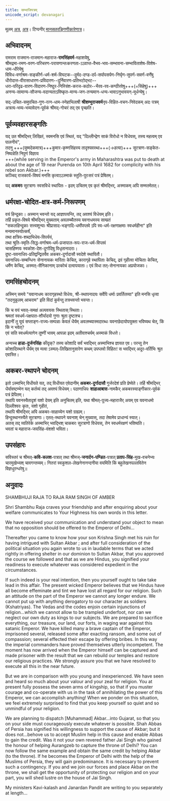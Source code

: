 ```yaml
---
title: सम्भाजिपत्रम्
unicode_script: devanagari
---
```


मूलम् [अत्र](http://vhp.org/wp-content/uploads/2019/11/hindubodh-apr14.pdf), [अत्र](https://pbs.twimg.com/media/EZpeI97XYAAnVPw?format=jpg&name=large)। टिप्पनीर् [मानसतरङ्गिणीकारेणात्र](https://manasataramgini.wordpress.com/2010/04/25/the-scope-of-shivajis-plan-of-svarajya/)।

## अभिवादनम्
रामराम राजमान-राजमान-महाराज-**रामसिंहवर्म**-महाशयेषु,  
श्रीमद्रमा-रमण-वरण-परिचरण-परायणान्तःकरणता-ऽऽवाप्त-वैभव-भाव-सम्भावना-सम्भाविताशेष-विशेष-धाम-धौरेयेषु  
विविध-वर्णाश्रम-सङ्कीर्ण-धर्म-शर्म-विघटक--दुर्मद-दण्ड-दर्प-सर्पापसर्पण-निर्घृण-सुपर्ण-सवर्ण-वर्णेषु  
धीरोदात्त-वीरासाधारण-प्रविदारण--दुर्निवारण-प्रतिभटोद्भट--  
धरा-परिदृढ-वारण-विदारण-निष्ठुर-निस्त्रिंश-करज-कठोर--भैरव-रव-कण्ठीरवेषु+++(=सिंहेषु)+++  
अनन्य-सामान्य-सौजन्य-वदान्यताऽविष्कृत-मान्य-जन-तन्यमान-धन्य-भावाऽनुभावयन्-मूर्धन्येषु।  

सद्-उचित-समुपचित-गुण-रत्न-धाम-स्नेहाभिलाषी **श्रीशम्भुराजवर्म**नृप-विहित-वचन-निवेदकम् अदः पत्रम् अत्रत्य-भव्य-भव्यावेदन-पूर्वकं श्रीमद्-गोचरं तद् एव पृच्छति।  

## पूर्वव्यवहारसङ्गतिः
यद् उत श्रीमद्भिर् लिखितं, स्वमनसि एवं स्थितं, यद् "दिल्लीन्द्रेण साकं विरोधो न विधेयस्, तस्य महत्वम् एव पालनीयं",  
तदनु +++(युष्मदेकमात्र)+++कुमार-कृष्णसिंहस्य तादृश्यवस्था+++(→हत्या)+++ सुरत्राण-सङ्केत-निष्पन्नेति निपुणं विज्ञाय  
+++(while serving in the Emperor's army in Maharashtra was put to death at about the age of 19 near Purenda on 10th April 1682 for complicity with his rebel son Akbar.)+++  
कञ्चिद् राजकार्य-विषयं मनसि कृत्वाऽऽस्माकं स्तुति-पुरःसरं पत्रं प्रेषितम्।

यद् **अकबरः** सुरत्राणः स्वसविधे स्थापितः - इदम् उचितम् एव कृतं श्रीमद्भिर्, अस्माकम् अपि सम्मतमेतत्।  

## धर्मरक्षा-चोदित-क्षत्र-कर्म-निरूपणम्
वयं हिन्दूकाः। अस्मान् भवन्तो यद् आज्ञापयन्ति, तद् अवश्यं विधेयम् इति।  
तर्हि प्रकृत-विषये श्रीमद्भिर् मुख्यताम् अवलम्ब्यैतस्य यवनाधमस्य साम्प्रतं  
"सकलहिन्दूकाः सत्त्वशून्याः श्रीप्रासाद-भङ्गादि-धर्मोपप्लवे ऽपि स्व-धर्म-रक्षणाक्षमाः स्वधर्महीना" इति मन्यमानस्योत्कर्षं,  
तथा क्षत्रिय-शब्दाभिधेय-विपर्ययं,  
तथा श्रुति-स्मृति-सिद्ध-वर्णाश्रम-धर्म-प्रजापाल-रूप-राज-धर्म-विप्लवं  
चासहिष्णवः स्वकोश-देश-दुर्गादिषु विधृतानादराः।  
दुष्ट-यवनाधिप-प्रतिद्वन्द्वितयैव अकबर-दुर्गादासौ स्वदेशे स्थापितौ।  
यवनाधिप-सम्बन्धिनः सेनानायकः मारिताः केचित्, कारागृहे स्थापिताः केचिद्, द्रवं गृहीत्वा मोचिताः केचित्, धर्मेण केचिद्, अस्मत्-सैनिकानाम् उत्कोचं दत्वापयाताः। एवं विधा तत्-सेनानायका अप्रयोजकाः।  

## रामसिंहचोदनम्
अस्मिन् समये "यवानाधमः कारागृहस्थो विधेयः, श्री-स्थापनादयः सर्वेपि धर्माः प्रवर्तितव्या" इति मनसि धृत्वा "तदनुकूलम् आचराम" इति विदां कुर्वन्तु तत्रभवन्तो भवन्तः।

किं च वयं भवत्-समक्षं अल्पवयसः स्थितास् स्थिताः।  
श्रमतां स्वधर्म-पक्षपात-शौर्यादयो गुणाः श्रुता दृष्टाश्च।  
इदानीं तु यूयं सप्ताङ्ग-राज्य-सम्पन्नाः केवलं धैर्यम् अवलम्ब्यास्मदारब्धः यवनाछेदायोपयुक्ता भविष्यथ चेत्, किं किं न भवेत्?  
एवं सति स्वधर्मत्यागेन तूष्णीं भावम् आपन्ना इदम् अतीवाश्चर्यम् अस्माकं विधत्ते।

अन्यच्च **हाडा-दुर्जनसिंहः** कीदृक्? तस्य कोशादि सर्वं भवद्भिर् अस्माभिश्च ज्ञायत एव। परन्तु तेन कोशादिस्थाने धैर्यम् एव मत्वा ऽस्मल्-लिखितानुसारेण कथम् उपप्लवो विहितः! स भवद्भिर् अदूर-वर्तिभिः श्रुत एवास्ति।

## अकबर-स्थापने चोदनम्
इतो ऽस्माभिर् विधीयते यत्, तद् विधीयत एवेदानीम् **अकबर-दुर्गादासौ** गुर्जरदेशं प्रति प्रेष्येते। तर्हि श्रीमद्भिर् धैर्यावष्टम्भेन यत् कर्तव्यं तद् अवश्यं विधेयम्। पठाणाधिपः **शाहाआबास**-नामकैर् अकबरस्याङ्गीकार-पूर्वकं पत्रं प्रेपितम्।  
तथापि यवनस्यैतादृशं यशो देयम् इति अनुचितम् इति, यथा श्रीमत्-पूज्य-महाराजैर् अयम् एव यवनाधमो दिल्लीश्वरः कृतः, यशो गृहीतं,  
तथापि श्रीमद्भिर् अपि अकबर-साहाय्येन यशो ग्राह्यम्।  
हिन्दुस्थानस्यैते सुरत्राणाः। एतत्-स्थापने यवनाश् चेन् मुख्यास्, तदा तेषामेव प्राधान्यं स्यात्।  
अतस् तद् व्यतिरेके अस्माभिर् भवद्भिश् चाकबरः सुरत्राणो विधेयस्, तेन स्वधर्मरक्षणं भविष्यति।  
भवतां च महाराज-जयसिंह-वंशशो भविता।

## उपसंहारः
सविस्तरं च श्रीमत्-**कवि-कलश**-पत्रात् तथा श्रीमज्-**जनार्दन-पण्डित**-पत्रात् **प्रताप-सिंह**-मुख-वचनेभ्यः चारमुखेभ्यश् चावगन्तव्यम्। नितरां स्वकुशल-लेखनेनानन्दनीया वयमिति किं बहुलेखनपल्लवितेन विज्ञधुरन्धरेषु॥

## अनुवादः
SHAMBHUJI RAJA TO RAJA RAM SINGH OF AMBER

Shri Shambhu Raja craves your friendship and after enquiring about your welfare communicates to Your Highness his own words in this letter.

We have received your communication and understand your object to mean that no opposition should be offered to the Emperor of Delhi…

Thereafter you came to know how your son Krishna Singh met his ruin for having intrigued with Sultan Akbar ; and after full consideration of the political situation you again wrote to us in laudable terms that we acted rightly in offering shelter in our dominion to Sultan Akbar, that you approved the course we followed and that as we are Hindus, you signified your readiness to execute whatever was considered expedient in the circumstances.

If such indeed is your real intention, then you yourself ought to take take lead in this affair. The present wicked Emperor believes that we Hindus have all become effeminate and tint we have lost all regard for our religion. Such an attitude on the part of the Emperor we cannot any longer endure. We cannot put up with anything derogatory to our character as soldiers (Kshatriyas). The Vedas and the codes enjoin certain injunctions of religion…which we cannot allow to be trampled underfoot, nor can we neglect our own duty as kings to our subjects. We are prepared to sacrifice everything, our treasure, our land, our forts, in waging war against this satanic Emperor. We have killed many a brave captain of the Emperor, imprisoned several, released some after exacting ransom, and some out of compassion; several effected their escape by offering bribes. In this way the imperial commanders have proved themselves utterly incompetent. The moment has now arrived when the Emperor himself can be captured and made prisoner with the result that we can rebuild our temples and restore our religious practices. We strongly assure you that we have resolved to execute all this in the near future.

But we are in comparison with you young and inexperienced. We have seen and heard so much about your valour and your zeal for religion. You at present fully possess the seven arms of kingship, so that if you muster courage and co-operate with us in the task of annihilating the power of this Emperor, we can accomplish anything! When we ponder on this situation, we feel extremely surprised to find that you keep yourself so quiet and so unmindful of your religion.

We are planning to dispatch [Muhammad] Akbar…into Gujarat, so that you on your side must courageously execute whatever is possible. Shah Abbas of Persia has signified his willingness to support the cause of Akbar; but it does not…behove us to accept Muslim help in this cause and enable Abbas to gain the credit. Was it not your own revered father Jai Singh who gained the honour of helping Aurangzeb to capture the throne of Delhi? You can now follow the same example and obtain the same credit by helping Akbar (to the throne). If he becomes the Emperor of Delhi with the help of the Muslims of Persia, they will gain predominance. It is necessary to prevent such a contingency. If you and we join our forces and place Akbar on the throne, we shall get the opportunity of protecting our religion and on your part, you will shed lustre on the house of Jai Singh.

My ministers Kavi-kalash and Janardan Pandit are writing to you separately at length…

